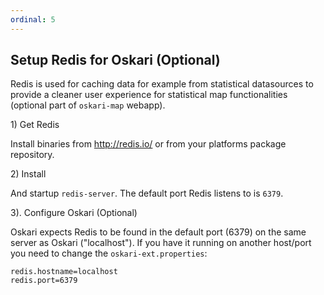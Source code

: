 ```yaml
---
ordinal: 5
---
```


## Setup Redis for Oskari (Optional)

Redis is used for caching data for example from statistical datasources to provide a cleaner user experience for statistical map functionalities (optional part of `oskari-map` webapp).

1\) Get Redis

Install binaries from http://redis.io/ or from your platforms package repository.

2\) Install

And startup `redis-server`. The default port Redis listens to is `6379`.

3\). Configure Oskari (Optional)

Oskari expects Redis to be found in the default port (6379) on the same server as Oskari ("localhost"). If you have it running on another host/port you need
to change the `oskari-ext.properties`:

	redis.hostname=localhost
	redis.port=6379